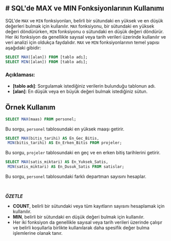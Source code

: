 ## **# SQL'de MAX ve MIN Fonksiyonlarının Kullanımı**

SQL'de `MAX` ve `MIN` fonksiyonları, belirli bir sütundaki en yüksek ve en düşük değerleri bulmak için kullanılır. `MAX` fonksiyonu, bir sütundaki en yüksek değeri döndürürken, `MIN` fonksiyonu o sütundaki en düşük değeri döndürür. Her iki fonksiyon da genellikle sayısal veya tarih verileri üzerinde kullanılır ve veri analizi için oldukça faydalıdır. `MAX` ve `MIN` fonksiyonlarının temel yapısı aşağıdaki gibidir:

```sql
SELECT MAX([alan]) FROM [tablo adı];
SELECT MIN([alan]) FROM [tablo adı];
```

### Açıklaması:

- **[tablo adı]**: Sorgulamak istediğiniz verilerin bulunduğu tablonun adı.
- **[alan]**: En düşük veya en büyük değeri bulmak istediğiniz sütun.

## Örnek Kullanım

```sql
SELECT MAX(maas) FROM personel;
```

Bu sorgu, `personel` tablosundaki en yüksek maaşı getirir.

```sql
SELECT MAX(bitis_tarihi) AS En_Gec_Bitis,
 MIN(bitis_tarihi) AS En_Erken_Bitis FROM projeler;
```

Bu sorgu, `projeler` tablosundaki en geç ve en erken bitiş tarihlerini getirir.

```sql
SELECT MAX(satis_miktari) AS En_Yuksek_Satis,
 MIN(satis_miktari) AS En_Dusuk_Satis FROM satislar;

```

Bu sorgu, `personel` tablosundaki farklı departman sayısını hesaplar.

&nbsp;

**_ÖZETLE_**

- **COUNT**, belirli bir sütundaki veya tüm kayıtların sayısını hesaplamak için kullanılır.
- **MIN**, belirli bir sütundaki en düşük değeri bulmak için kullanılır.
- Her iki fonksiyon da genellikle sayısal veya tarih verileri üzerinde çalışır ve belirli koşullarla birlikte kullanılarak daha spesifik değer bulma işlemlerine olanak tanır.
